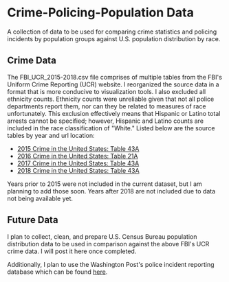 # Crime-Policing-Population Data
A collection of data to be used for comparing crime statistics and policing incidents by population groups against U.S. population distribution by race.

## Crime Data
The FBI_UCR_2015-2018.csv file comprises of multiple tables from the FBI's Uniform Crime Reporting (UCR) website. I reorganized the source data in a format that is more conducive to visualization tools. I also excluded all ethnicity counts. Ethnicity counts were unreliable given that not all police departments report them, nor can they be related to measures of race unfortunately. This exclusion effectively means that Hispanic or Latino total arrests cannot be specified; however, Hispanic and Latino counts are included in the race classification of "White." Listed below are the source tables by year and url location:

* [2015 Crime in the United States: Table 43A](https://ucr.fbi.gov/crime-in-the-u.s/2015/crime-in-the-u.s.-2015/tables/table-43)
* [2016 Crime in the United States: Table 21A](https://ucr.fbi.gov/crime-in-the-u.s/2016/crime-in-the-u.s.-2016/topic-pages/tables/table-21)
* [2017 Crime in the United States: Table 43A](https://ucr.fbi.gov/crime-in-the-u.s/2017/crime-in-the-u.s.-2017/topic-pages/tables/table-43)
* [2018 Crime in the United States: Table 43A](https://ucr.fbi.gov/crime-in-the-u.s/2018/crime-in-the-u.s.-2018/topic-pages/tables/table-43)

Years prior to 2015 were not included in the current dataset, but I am planning to add those soon. Years after 2018 are not included due to data not being available yet.

## Future Data
I plan to collect, clean, and prepare U.S. Census Bureau population distribution data to be used in comparison against the above FBI's UCR crime data. I will post it here once completed.

Additionally, I plan to use the Washington Post's police incident reporting database which can be found [here](https://github.com/washingtonpost/data-police-shootings/blob/master/fatal-police-shootings-data.csv).
